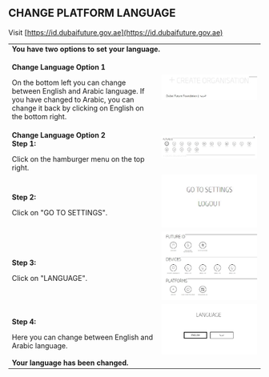 ## CHANGE PLATFORM LANGUAGE <br>

Visit [https://id.dubaifuture.gov.ae](https://id.dubaifuture.gov.ae)

<table>
  <thead>
  </thead>
  <tbody>
    <tr>
      <tr><td colspan="3"><b>You have two options to set your language.</b></td>
    </tr>
    <tr>
    <td style="text-align: left"><p><b>Change Language Option 1</b></p>On the bottom left you can change between English and Arabic language. If you have changed to Arabic, you can change it back by clicking on English on the bottom right.</td>
    <td style="text-align: center"><img src="changeplatformlanguage01.JPG" alt="Change Language 1"></td>
    </tr>
    <td style="text-align: left"><p><b>Change Language Option 2<br>Step 1:</b></p>Click on the hamburger menu on the top right.</td>
    <td style="text-align: center"><img src="languagefid00.JPG" alt="Language"></td>
    </tr>
    <tr>
    <td style="text-align: left"><p><b>Step 2:</b></p>Click on "GO TO SETTINGS".</td>
    <td style="text-align: center"><img src="languagefid01.JPG" alt="Language"></td>
    </tr>
    <tr>
    <td style="text-align: left"><p><b>Step 3:</b></p>Click on "LANGUAGE".</td>
    <td style="text-align: center"><img src="languagefid02.JPG" alt="Language"></td>
    </tr>
    <tr>
    <td style="text-align: left"><p><b>Step 4:</b></p>Here you can change between English and Arabic language.</td>
    <td style="text-align: center"><img src="languagefid03.JPG" alt="Language"></td>
    </tr>
    <tr>
      <tr><td colspan="3"><b>Your language has been changed.</b></td>
    </tr>
    </tbody>
</table>

